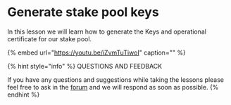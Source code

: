 # Generate stake pool keys

In this lesson we will learn how to generate the Keys and operational certificate for our stake pool.

{% embed url="https://youtu.be/iZvmTuTiwoI" caption="" %}



{% hint style="info" %}
 QUESTIONS AND FEEDBACK

  
If you have any questions and suggestions while taking the lessons please feel free to ask in the [forum](https://forum.cardano.org/c/english/operators-talk/119) and we will respond as soon as possible.
{% endhint %}

